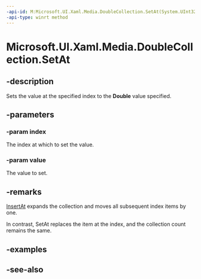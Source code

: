 ```yaml
---
-api-id: M:Microsoft.UI.Xaml.Media.DoubleCollection.SetAt(System.UInt32,System.Double)
-api-type: winrt method
---
```


<!-- Method syntax
public void SetAt(System.UInt32 index, System.Double value)
-->

# Microsoft.UI.Xaml.Media.DoubleCollection.SetAt

## -description
Sets the value at the specified index to the **Double** value specified.

## -parameters
### -param index
The index at which to set the value.

### -param value
The value to set.

## -remarks
[InsertAt](doublecollection_insertat_1903154992.md) expands the collection and moves all subsequent index items by one.

In contrast, SetAt replaces the item at the index, and the collection count remains the same.

## -examples

## -see-also
